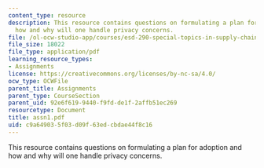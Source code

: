 ```yaml
---
content_type: resource
description: This resource contains questions on formulating a plan for adoption and
  how and why will one handle privacy concerns.
file: /ol-ocw-studio-app/courses/esd-290-special-topics-in-supply-chain-management-spring-2005/c9a649035f03d09f63edcbdae44f8c16_assn1.pdf
file_size: 18022
file_type: application/pdf
learning_resource_types:
- Assignments
license: https://creativecommons.org/licenses/by-nc-sa/4.0/
ocw_type: OCWFile
parent_title: Assignments
parent_type: CourseSection
parent_uid: 92e6f619-9440-f9fd-de1f-2affb51ec269
resourcetype: Document
title: assn1.pdf
uid: c9a64903-5f03-d09f-63ed-cbdae44f8c16
---
```

This resource contains questions on formulating a plan for adoption and how and why will one handle privacy concerns.